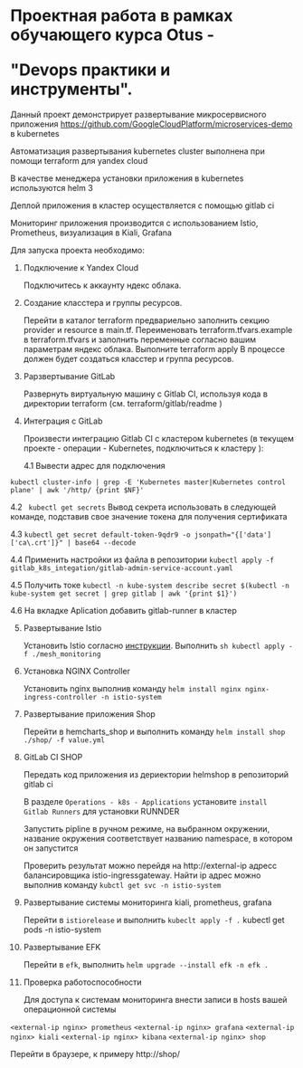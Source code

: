 # Проектная работа в рамках обучающего курса Otus -</p> "Devops практики и инструменты".
Данный проект демонстрирует развертывание микросервисного приложения https://github.com/GoogleCloudPlatform/microservices-demo в kubernetes <p>
Автоматизация развертывания kubernetes cluster выполнена при помощи terraform для yandex cloud <p>
В качестве менеджера установки приложения в kubernetes используются helm 3 <p>
Деплой приложения в кластер осуществляется c помощью gitlab ci <p>
Мониторинг приложения производится с использованием Istio, Prometheus, визуализация в Kiali, Grafana <p>

Для запуска проекта необходимо: <p>
1. Подключение к Yandex Cloud<p>
   Подключитесь к аккаунту ндекс облака. 

2. Создание класстера и группы ресурсов. <p>
   Перейти в каталог terraform предвариельно заполнить секцию provider и resource в main.tf.
   Переименовать terraform.tfvars.example в terraform.tfvars и заполнить переменные согласно вашим параметрам яндекс облака.
   Выполните terraform apply 
   В процессе должен будет создаться класстер и группа ресурсов.

3. Рарзвертывание GitLab <p>
   Развернуть виртуальную машину с Gitlab CI, используя кода в директории terraform (см. terraform/gitlab/readme )<p>

4. Интеграция с GitLab <p>
   Произвести интеграцию Gitlab CI c кластером kubernetes (в текущем проекте - операции - Kubernetes, подключиться к кластеру ):
   
   4.1 Вывести адрес для подключения
 
 ``` kubectl cluster-info | grep -E 'Kubernetes master|Kubernetes control plane' | awk '/http/ {print $NF}' ```

   4.2  ``` kubectl get secrets```  Вывод секрета использовать в следующей команде, подставив свое значение токена для получения сертификата

   4.3 ``` kubectl get secret default-token-9qdr9 -o jsonpath="{['data']['ca\.crt']}" | base64 --decode  ```

   4.4 Применить настройки из файла в репозитории ``` kubectl apply -f gitlab_k8s_integation/gitlab-admin-service-account.yaml ```
    
   4.5 Получить токе ``kubectl -n kube-system describe secret $(kubectl -n kube-system get secret | grep gitlab | awk '{print $1}') ``
 
   4.6 На вкладке Aplication добавить gitlab-runner в кластер </p>

5. Развертывание Istio <p>
   Установить Istio согласно [инструкции]( https://istio.io/latest/docs/setup/getting-started/). 
   Выполнить ```sh kubectl apply -f ./mesh_monitoring  ```

6. Установка NGINX Controller <p>
   Установить nginx выполнив команду ``helm install nginx nginx-ingress-controller -n istio-system``

7. Развертывание приложения Shop <p>
   Перейти в hemcharts_shop и выполнить команду ``helm install shop ./shop/ -f value.yml``

8. GitLab CI SHOP<p>
   
   Передать код приложения из дериектории helmshop в репозиторий gitlab ci 
   
   В разделе ``Operations - k8s - Applications`` установите ``install Gitlab Runners`` для установки RUNNDER
   
   Запустить pipline в ручном режиме, на выбранном окружении, название окружения соответствует названию namespace, в котором он запустится

   Проверить результат можно перейдя на http://external-ip адресс балансировщика istio-ingressgateway. Найти ip адрес можно выполнив команду ``kubctl get svc -n istio-system `` 
9. Развертывание системы мониторинга kiali, prometheus, grafana <p>
   Перейти в ``istiorelease`` и выполнить ``kubeclt apply -f .``
   kubectl get pods -n istio-system 
10. Развертывание EFK <p>
    Перейти в ``efk``, выполнить ``helm upgrade --install efk -n efk .``
11. Проверка работоспособности <p>
    Для доступа к системам мониторинга внести записи в hosts вашей операционной системы 

   ``<external-ip nginx> prometheus``
   ``<external-ip nginx> grafana``
   ``<external-ip nginx> kiali``
   ``<external-ip nginx> kibana``
   ``<external-ip nginx> shop``
   
   Перейти в браузере, к примеру http://shop/
